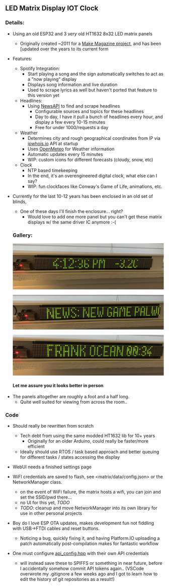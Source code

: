  ## LED Matrix Display IOT Clock
 
 ### Details:
 
 - Using an old ESP32 and 3 *very* old HT1632 8x32 LED matrix panels
 	- Originally created ~2011 for a [Make Magazine project](https://makezine.com/projects/ps2you-led-sign/), and has been [updated over the years to its current form
 - Features:
	 + Spotify Integration: 
		 * Start playing a song and the sign automatically switches to act as a  "now playing" display
		 * Displays song information and live duration
		 * Used to scrape lyrics as well but haven't ported that feature to this version yet
	 + Headlines:
		 * Using [NewsAPI](https://newsapi.org/) to find and scrape headlines
			 - Configurable sources and topics for these headlines
			 - Day to day, I have it pull a bunch of headlines every hour, and display a few every 10-15 minutes
			 - Free for under 1000/requests a day
	 + Weather
		 * Determines city and rough geographical coordinates from IP via [ipwhois.io](https://ipwhois.io) API at startup
		 * Uses [OpenMeteo](https://open-meteo.com) for Weather information
		 * Automatic updates every 15 minutes
		 * WIP: custom icons for different forecasts (cloudy, snow, etc)
	 + Clock
		 * NTP based timekeeping
		 * In the end, it's an overengineered digital clock, what else can I say?
		 * WIP: fun clockfaces like Conway's Game of Life, animations, etc.
 - Currently for the last 10-12 years has been enclosed in an old set of blinds,
	 + One of these days I'll finish the enclosure... right?
		 * Would love to add one more panel but you can't get these matrix displays w/ the same driver IC anymore :-( 
	 
	
	### Gallery:  
	
	![Image](https://raw.githubusercontent.com/dylanlanigansmith/matrix/main/img/clock.jpeg "Clock mode caught mid-refresh hence funny pixels")
	
	![Image](https://raw.githubusercontent.com/dylanlanigansmith/matrix/main/img/headline.jpeg "A Headline Comes In")
	
	![Image](https://raw.githubusercontent.com/dylanlanigansmith/matrix/main/img/spotify.jpeg "Clock mode caught mid-refresh hence funny pixels")
	
	#### Let me assure you it looks better in person 
	
* The panels altogether are roughly a foot and a half long. 
	- Quite well suited for viewing from across the room.. 
	


### Code

- Should really be rewritten from scratch
	+ Tech debt from using the same modded HT1632 lib for 10+ years
		* Originally for an older Arduino, could really be faster/more efficient
	+ Ideally should use RTOS / task based approach and better queuing for different tasks / states accessing the display
- WebUI needs a finished settings page
- WiFI credentials are saved to flash, see <matrix/data/config.json> or the NetworkManager class. 
	+ on the event of WiFi failure, the matrix hosts a wifi, you can join and set the SSID/pwd there... 
	+ no UI for this yet, *TODO*
	+ *TODO*: cleanup and move NetworkManager into its own library for use in other personal projects

- Boy do I love ESP OTA updates, makes development fun not fiddling with USB->FTDI cables and reset buttons. 
	+ Noticing a bug, quickly fixing it, and having Platform.IO uploading a patch automatically post-compilation makes for fantastic workflow
- One must configure [api_config.hpp](https://github.com/dylanlanigansmith/matrix/blob/main/matrix/include/api_config.hpp.example) with their own API credentials 
	+ will instead save these to SPIFFS or something in near future, before I accidentally somehow commit API tokens again.. (VSCode overwrote my .gitignore a few weeks ago and I got to learn how to edit the history of git repositories as a result!)
  
		